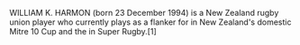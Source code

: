 WILLIAM K. HARMON (born 23 December 1994) is a New Zealand rugby union player who currently plays as a flanker for in New Zealand's domestic Mitre 10 Cup and the in Super Rugby.[1]
